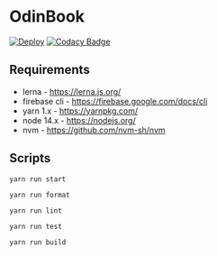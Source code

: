 # OdinBook
[![Deploy](https://github.com/MarcelReis/OdinBook/actions/workflows/ci.yml/badge.svg)](https://github.com/MarcelReis/OdinBook/actions/workflows/ci.yml) [![Codacy Badge](https://app.codacy.com/project/badge/Grade/ce19c193fa304224a0acfb22d553b43e)](https://www.codacy.com/gh/MarcelReis/marcelreis.dev/dashboard?utm_source=github.com&amp;utm_medium=referral&amp;utm_content=MarcelReis/marcelreis.dev&amp;utm_campaign=Badge_Grade)

## Requirements

 - lerna - https://lerna.js.org/
 - firebase cli - https://firebase.google.com/docs/cli
 - yarn 1.x - https://yarnpkg.com/
 - node 14.x - https://nodejs.org/
 - nvm - https://github.com/nvm-sh/nvm

## Scripts

`yarn run start`

`yarn run format`

`yarn run lint`

`yarn run test`

`yarn run build`

